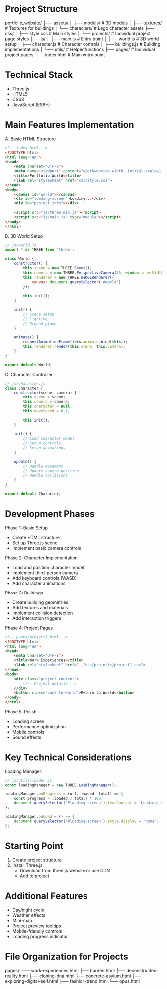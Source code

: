 # Project Structure
portfolio_website/
├── assets/
│   ├── models/         # 3D models
│   ├── textures/       # Textures for buildings
│   └── characters/     # Lego character assets
├── css/
│   ├── style.css      # Main styles
│   └── projects/      # Individual project page styles
├── js/
│   ├── main.js        # Entry point
│   ├── world.js       # 3D world setup
│   ├── character.js   # Character controls
│   ├── buildings.js   # Building implementations
│   └── utils/         # Helper functions
├── pages/             # Individual project pages
└── index.html         # Main entry point

# Technical Stack
- Three.js
- HTML5
- CSS3
- JavaScript (ES6+)

# Main Features Implementation

A. Basic HTML Structure
```html
<!-- index.html -->
<!DOCTYPE html>
<html lang="en">
<head>
    <meta charset="UTF-8">
    <meta name="viewport" content="width=device-width, initial-scale=1.0">
    <title>Portfolio World</title>
    <link rel="stylesheet" href="css/style.css">
</head>
<body>
    <canvas id="world"></canvas>
    <div id="loading-screen">Loading...</div>
    <div id="project-info"></div>
    
    <script src="js/three.min.js"></script>
    <script src="js/main.js" type="module"></script>
</body>
</html>
```

B. 3D World Setup
```javascript
// js/world.js
import * as THREE from 'three';

class World {
    constructor() {
        this.scene = new THREE.Scene();
        this.camera = new THREE.PerspectiveCamera(75, window.innerWidth / window.innerHeight, 0.1, 1000);
        this.renderer = new THREE.WebGLRenderer({
            canvas: document.querySelector('#world')
        });
        
        this.init();
    }

    init() {
        // Scene setup
        // Lighting
        // Ground plane
    }

    animate() {
        requestAnimationFrame(this.animate.bind(this));
        this.renderer.render(this.scene, this.camera);
    }
}

export default World;
```

C. Character Controller
```javascript
// js/character.js
class Character {
    constructor(scene, camera) {
        this.scene = scene;
        this.camera = camera;
        this.character = null;
        this.moveSpeed = 0.1;
        
        this.init();
    }

    init() {
        // Load character model
        // Setup controls
        // Setup animations
    }

    update() {
        // Handle movement
        // Update camera position
        // Handle collisions
    }
}

export default Character;
```

# Development Phases

Phase 1: Basic Setup
- Create HTML structure
- Set up Three.js scene
- Implement basic camera controls

Phase 2: Character Implementation
- Load and position character model
- Implement third-person camera
- Add keyboard controls (WASD)
- Add character animations

Phase 3: Buildings
- Create building geometries
- Add textures and materials
- Implement collision detection
- Add interaction triggers

Phase 4: Project Pages
```html
<!-- pages/project1.html -->
<!DOCTYPE html>
<html lang="en">
<head>
    <meta charset="UTF-8">
    <title>Work Experiences</title>
    <link rel="stylesheet" href="../css/projects/project1.css">
</head>
<body>
    <div class="project-content">
        <!-- Project details -->
    </div>
    <button class="back-to-world">Return to World</button>
</body>
</html>
```

Phase 5: Polish
- Loading screen
- Performance optimization
- Mobile controls
- Sound effects

# Key Technical Considerations

Loading Manager:
```javascript
// js/utils/loader.js
const loadingManager = new THREE.LoadingManager();

loadingManager.onProgress = (url, loaded, total) => {
    const progress = (loaded / total) * 100;
    document.querySelector('#loading-screen').textContent = `Loading: ${progress}%`;
};

loadingManager.onLoad = () => {
    document.querySelector('#loading-screen').style.display = 'none';
};
```

# Starting Point
1. Create project structure
2. Install Three.js:
   - Download from three.js website or use CDN
   - Add to project

# Additional Features
- Day/night cycle
- Weather effects
- Mini-map
- Project preview tooltips
- Mobile-friendly controls
- Loading progress indicator

# File Organization for Projects

pages/
├── work-experiences.html
├── burden.html
├── deconstructed-reality.html
├── cloning-dna.html
├── concrete-asylum.html
├── exploring-digital-self.html
├── fashion-trend.html
└── opus.html